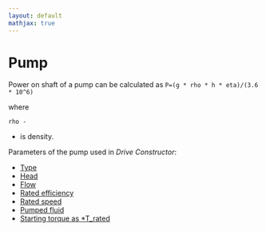 ```yaml
---
layout: default
mathjax: true
---
```

# Pump

Power on shaft of a pump can be calculated as
`
	P=(g * rho * h * eta)/(3.6 * 10^6)
`

where

`rho -`
- is density.

Parameters of the pump used in *Drive Constructor*:

* [Type](type.html)
* [Head](head.html)
* [Flow](flow.html)
* [Rated efficiency](ratedEfficiency.html)
* [Rated speed](ratedSpeed.html)
* [Pumped fluid](fluidDensity.html)
* [Starting torque as *T_rated](startingTorque.html)
